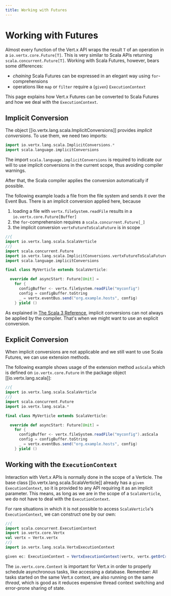 ```yaml
---
title: Working with Futures
---
```


# Working with Futures

Almost every function of the Vert.x API wraps the result `T` of an operation in a
`io.vertx.core.Future[T]`. This is very similar to Scala APIs returning
`scala.concurrent.Future[T]`. Working with Scala Futures, however, bears some differences:

  - _chaining_ Scala Futures can be expressed in an elegant way using `for`-comprehensions
  - operations like `map` or `filter` require a (`given`) `ExecutionContext`

This page explains how Vert.x Futures can be converted to Scala Futures and how we deal
with the `ExecutionContext`.

## Implicit Conversion

The object [[io.vertx.lang.scala.ImplicitConversions]] provides _implicit conversions_.
To use them, we need two imports:

```scala
import io.vertx.lang.scala.ImplicitConversions.*
import scala.language.implicitConversions
```

The import `scala.language.implicitConversions` is required to indicate our will to use
implicit conversions in the current scope, thus avoiding compiler warnings.

After that, the Scala compiler applies the conversion automatically if possible.

The following example loads a file from the file system and sends it over the Event Bus.
There is an implicit conversion applied here, because

  1. loading a file with `vertx.fileSystem.readFile` results in a `io.vertx.core.Future[Buffer]`
  2. the `for`-comprehension requires a `scala.concurrent.Future[_]`
  3. the implicit conversion `vertxFutureToScalaFuture` is in scope

```scala
//{
import io.vertx.lang.scala.ScalaVerticle
//}
import scala.concurrent.Future
import io.vertx.lang.scala.ImplicitConversions.vertxFutureToScalaFuture
import scala.language.implicitConversions

final class MyVerticle extends ScalaVerticle:

  override def asyncStart: Future[Unit] =
    for {
      configBuffer <- vertx.fileSystem.readFile("myconfig")
      config = configBuffer.toString
      _ = vertx.eventBus.send("org.example.hosts", config)
    } yield ()
```

As explained in [The Scala 3 Reference](https://docs.scala-lang.org/scala3/reference/contextual/conversions.html), implicit conversions can not always be applied
by the compiler. That's when we might want to use an explicit conversion.

## Explicit Conversion

When implicit conversions are not applicable and we still want to use Scala Futures, we can
use extension methods.

The following example shows usage of the extension method `asScala` which is defined on
`io.vertx.core.Future` in the package object [[io.vertx.lang.scala]]:

```scala
//{
import io.vertx.lang.scala.ScalaVerticle
//}
import scala.concurrent.Future
import io.vertx.lang.scala.*

final class MyVerticle extends ScalaVerticle:

  override def asyncStart: Future[Unit] =
    for {
      configBuffer <- vertx.fileSystem.readFile("myconfig").asScala
      config = configBuffer.toString
      _ = vertx.eventBus.send("org.example.hosts", config)
    } yield ()
```


## Working with the `ExecutionContext`

Interaction with Vert.x APIs is normally done in the scope of a Verticle. The base class
[[io.vertx.lang.scala.ScalaVerticle]] already has a `given` `ExecutionContext`, so it is
provided to any API requiring it as an implicit parameter. This means, as long as we are
in the scope of a `ScalaVerticle`, we do not have to deal with the `ExecutionContext`.

For rare situations in which it is not possible to access `ScalaVerticle`'s `ExecutionContext`,
we can construct one by our own:

```scala
//{
import scala.concurrent.ExecutionContext
import io.vertx.core.Vertx
val vertx = Vertx.vertx
//}
import io.vertx.lang.scala.VertxExecutionContext

given ec: ExecutionContext = VertxExecutionContext(vertx, vertx.getOrCreateContext())
```

The `io.vertx.core.Context` is important for Vert.x in order to properly schedule
asynchronous tasks, like accessing a database. Remember: All tasks started on the
same Vert.x context, are also running on the same _thread_, which is good as it
reduces expensive thread context switching and error-prone sharing of state.
